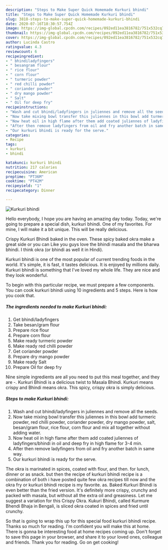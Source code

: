 ```yaml
---
description: "Steps to Make Super Quick Homemade Kurkuri bhindi"
title: "Steps to Make Super Quick Homemade Kurkuri bhindi"
slug: 3818-steps-to-make-super-quick-homemade-kurkuri-bhindi
date: 2020-07-16T18:30:57.754Z
image: https://img-global.cpcdn.com/recipes/092ed11ea3816782/751x532cq70/kurkuri-bhindi-recipe-main-photo.jpg
thumbnail: https://img-global.cpcdn.com/recipes/092ed11ea3816782/751x532cq70/kurkuri-bhindi-recipe-main-photo.jpg
cover: https://img-global.cpcdn.com/recipes/092ed11ea3816782/751x532cq70/kurkuri-bhindi-recipe-main-photo.jpg
author: Lucinda Castro
ratingvalue: 4.3
reviewcount: 6
recipeingredient:
- " bhindiladyfingers"
- " besangram flour"
- " rice flour"
- " corn flour"
- " turmeric powder"
- " red chilli powder"
- " coriander powder"
- " dry mango powder"
- " Salt"
- " Oil for deep fry"
recipeinstructions:
- "Wash and cut bhindi/ladyfingers in juliennes and remove all the seeds."
- "Now take mixing bowl transfer this juliennes in this bowl add turmeric powder, red chilli powder, coriander powder, dry mango powder, salt, besan/gram flour, rice flour, corn flour and mix all together without adding water."
- "Now heat oil in high flame after them add coated juliennes of ladyfingers/bhindi in oil and deep fry in high flame for 3-4 min."
- "After then remove ladyfingers from oil and fry another batch in same way."
- "Our kurkuri bhindi is ready for the serve."
categories:
- Recipe
tags:
- kurkuri
- bhindi

katakunci: kurkuri bhindi 
nutrition: 217 calories
recipecuisine: American
preptime: "PT36M"
cooktime: "PT42M"
recipeyield: "1"
recipecategory: Dinner

---
```



![Kurkuri bhindi](https://img-global.cpcdn.com/recipes/092ed11ea3816782/751x532cq70/kurkuri-bhindi-recipe-main-photo.jpg)

Hello everybody, I hope you are having an amazing day today. Today, we're going to prepare a special dish, kurkuri bhindi. One of my favorites. For mine, I will make it a bit unique. This will be really delicious.

Crispy Kurkuri Bhindi baked in the oven. These spicy baked okra make a great side or you can Like you guys love the bhindi masala and the bharwa bhindi. I think okra (or bhindi as well it in Hindi).

Kurkuri bhindi is one of the most popular of current trending foods in the world. It's simple, it is fast, it tastes delicious. It is enjoyed by millions daily. Kurkuri bhindi is something that I've loved my whole life. They are nice and they look wonderful.


To begin with this particular recipe, we must prepare a few components. You can cook kurkuri bhindi using 10 ingredients and 5 steps. Here is how you cook that.

<!--inarticleads1-->

##### The ingredients needed to make Kurkuri bhindi:

1. Get  bhindi/ladyfingers
1. Take  besan/gram flour
1. Prepare  rice flour
1. Prepare  corn flour
1. Make ready  turmeric powder
1. Make ready  red chilli powder
1. Get  coriander powder
1. Prepare  dry mango powder
1. Make ready  Salt
1. Prepare  Oil for deep fry


Nine simple ingredients are all you need to put this meal together, and they are -. Kurkuri Bhindi is a delicious twist to Masala Bhindi. Kurkuri means crispy and Bhindi means okra. This spicy, crispy okra is simply delicious. 

<!--inarticleads2-->

##### Steps to make Kurkuri bhindi:

1. Wash and cut bhindi/ladyfingers in juliennes and remove all the seeds.
1. Now take mixing bowl transfer this juliennes in this bowl add turmeric powder, red chilli powder, coriander powder, dry mango powder, salt, besan/gram flour, rice flour, corn flour and mix all together without adding water.
1. Now heat oil in high flame after them add coated juliennes of ladyfingers/bhindi in oil and deep fry in high flame for 3-4 min.
1. After then remove ladyfingers from oil and fry another batch in same way.
1. Our kurkuri bhindi is ready for the serve.


The okra is marinated in spices, coated with flour, and then. for lunch, dinner or as snack. but then the recipe of kurkuri bhindi recipe is a combination of both i have posted quite few okra recipes till now and the okra fry or kurkuri bhindi recipe is my favorite. as. Baked Kurkuri Bhindi is even better than the fried version. It&#39;s definitely more crispy, crunchy and packed with masala, but without all the extra oil and greasiness. Let me suggest a variation for this Crispy Okra. Kukuri Bhindi, called Kurmure Bhendi Bhaja in Bengali, is sliced okra coated in spices and fried until crunchy. 

So that is going to wrap this up for this special food kurkuri bhindi recipe. Thanks so much for reading. I'm confident you will make this at home. There is gonna be interesting food at home recipes coming up. Don't forget to save this page in your browser, and share it to your loved ones, colleague and friends. Thank you for reading. Go on get cooking!
